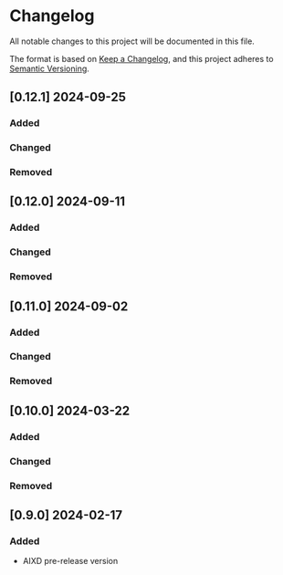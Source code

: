 # Changelog

All notable changes to this project will be documented in this file.

The format is based on [Keep a Changelog](https://keepachangelog.com/en/1.0.0/),
and this project adheres to [Semantic Versioning](https://semver.org/spec/v2.0.0.html).

## [0.12.1] 2024-09-25

### Added

### Changed

### Removed


## [0.12.0] 2024-09-11

### Added

### Changed

### Removed


## [0.11.0] 2024-09-02

### Added

### Changed

### Removed


## [0.10.0] 2024-03-22

### Added

### Changed

### Removed


## [0.9.0] 2024-02-17

### Added

* AIXD pre-release version
